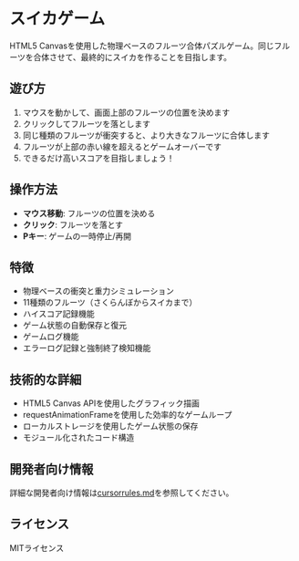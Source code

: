 # スイカゲーム

HTML5 Canvasを使用した物理ベースのフルーツ合体パズルゲーム。同じフルーツを合体させて、最終的にスイカを作ることを目指します。

## 遊び方

1. マウスを動かして、画面上部のフルーツの位置を決めます
2. クリックしてフルーツを落とします
3. 同じ種類のフルーツが衝突すると、より大きなフルーツに合体します
4. フルーツが上部の赤い線を超えるとゲームオーバーです
5. できるだけ高いスコアを目指しましょう！

## 操作方法

- **マウス移動**: フルーツの位置を決める
- **クリック**: フルーツを落とす
- **Pキー**: ゲームの一時停止/再開

## 特徴

- 物理ベースの衝突と重力シミュレーション
- 11種類のフルーツ（さくらんぼからスイカまで）
- ハイスコア記録機能
- ゲーム状態の自動保存と復元
- ゲームログ機能
- エラーログ記録と強制終了検知機能

## 技術的な詳細

- HTML5 Canvas APIを使用したグラフィック描画
- requestAnimationFrameを使用した効率的なゲームループ
- ローカルストレージを使用したゲーム状態の保存
- モジュール化されたコード構造

## 開発者向け情報

詳細な開発者向け情報は[cursorrules.md](cursorrules.md)を参照してください。

## ライセンス

MITライセンス 